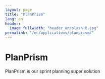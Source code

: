 ```yaml
---
layout: page
title: "PlanPrism"
lang: en
header:
  image_fullwidth: "header_unsplash_8.jpg"
permalink: "/en/applications/planprism/"
---
```


# PlanPrism

PlanPrism is our sprint planning super solution

